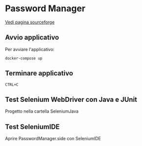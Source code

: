 # Password Manager

[Vedi pagina sourceforge](https://sourceforge.net/projects/phppasswordmanager/)

## Avvio applicativo
Per avviare l'applicativo:
```
docker-compose up
```
## Terminare applicativo
```
CTRL+C
```

## Test Selenium WebDriver con Java e JUnit
Progetto nella cartella SeleniumJava

## Test SeleniumIDE
Aprire PasswordManager.side con SeleniumIDE
